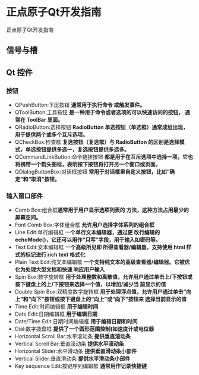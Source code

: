 # 正点原子Qt开发指南 
正点原子Qt开发指南 

## 信号与槽

## Qt 控件

### 按钮

- QPushButton:下压按钮 **通常用于执行命令 或触发事件。**
-  QToolButton:工具按钮 **是一种用于命令或者选项的可以快速访问的按钮， 通常在 ToolBar 里面。**
- QRadioButton:选择按钮 **RadioButton 单选按钮（单选框）通常成组出现， 用于提供两个或多个互斥选项。**
- QCheckBox:检查框 **复选按钮（复选框）与 RadioButton 的区别是选择模式，单选按钮提供多选一，复选按钮提供多选多。**
-  QCommandLinkButton:命令链接按钮 **都是用于在互斥选项中选择一项，它也将携带一个箭头图标，表明按下按钮将打开另一个窗口或页面。**
- QDialogButtonBox:对话框按钮 **常用于对话框里自定义按钮，比如“确定”和“取消”按钮。**

### 输入窗口部件

- Comb Box:组合框**通常用于用户显示选项列表的 方法，这种方法占用最少的屏幕空间。**
- Font Comb Box:字体组合框 **允许用户选择字体系列的组合框**
- Line Edit:单行编辑框 **一个单行文本编辑器，通过更 改行编辑的 echoMode()，它还可以用作“只写”字段，用于输入如密码等。**
- Text Edit:文本编辑框  **一个高级所见即 所得查看器/编辑器，支持使用 html 样式的标记进行 rich text 格式化**
- Plain Text Edit:纯文本编辑框 **一个支持纯文本的高级查看器/编辑器。它被优化为处理大型文档和快速 响应用户输入**
- Spin Box:数字旋转框 **用于处理整数和离散值，允许用户通过单击上/下按钮或按下键盘上的上/下按钮来选择一个值，以增加/减少当 前显示的值**
- Double Spin Box:双精度数字旋转框 **用于处理浮点值，允许用户通过单击“向上”和“向下”按钮或按下键盘上的“向上”或“向下”按钮来 选择当前显示的值**
- Time Edit:时间编辑框 **用于编辑时间**
- Date Edit:日期编辑框 **用于编辑日期**
- Date/Time Edit:日期时间编辑框 **用于编辑日期和时间**
- Dial:数字拨盘框 **提供了一个圆形范围控制(如速度计或电位器**
- Horizontal Scroll Bar:水平滚动条 **提供垂直滚动条**
- Vertical Scroll Bar:垂直滚动条 **提供水平滚动条**
- Horizontal Slider:水平滑动条 **提供垂直滑动条小部件**
- Vertical Slider:垂直滑动条 **提供水平滑动条小部件**
-  Key sequence Edit:按键序列编辑框 **通常用作记录快捷键**

